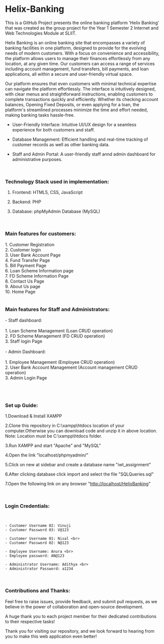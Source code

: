 # Helix-Banking
<p>
This is a GitHub Project presents the online banking platform 'Helix Banking' that was created as the group project for the Year 1 Semester 2 Internet and Web Technologies Module at SLIIT. 
</p>

<p>
Helix Banking is an online banking site that encompasses a variety of banking facilities in one platform, designed to provide for the evolving needs of modern customers. With a focus on convenience and accessibility, the platform allows users to manage their finances effortlessly from any location, at any given time. Our customers can access a range of services including account management, fund transfers, bill payments, and loan applications, all within a secure and user-friendly virtual space.

Our platform ensures that even customers with minimal technical expertise can navigate the platform effortlessly. The interface is intuitively designed, with clear menus and straightforward instructions, enabling customers to complete transactions quickly and
efficiently. Whether its checking account balances, Opening Fixed Deposits, or even applying for a loan, the platform's streamlined processes minimize the time and effort needed, making banking tasks hassle-free.
  
- User-Friendly Interface: Intuitive UI/UX design for a seamless experience for both customers and staff.

- Database Management: Efficient handling and real-time tracking of customer records as well as other banking data.
  
- Staff and Admin Portal: A user-friendly staff annd admin dashboard for administrative purposes.
</p>
<br>
<p>
<h3> Technology Stack used in implementation: </h3>


01. Frontend: HTML5, CSS, JavaScript
   
02. Backend: PHP
  
03. Database: phpMyAdmin Database (MySQL)
   
</p>
<br>
<p>
  <h3>Main features for customers:</h3>
  1. Customer Registration <br>
  2. Customer login <br>
  3. User Bank Account Page <br>
  4. Fund Transfer Page <br>
  5. Bill Payment Page <br>
  6. Loan Scheme Information page <br>
  7. FD Scheme Information Page <br>
  8. Contact Us Page <br>
  9. About Us page <br>
  10. Home Page <br><br>
</p>

<p>
  <h3>Main features for Staff and Administrators:</h3>
- Staff dashboard:<br><br>
    1. Loan Scheme Management (Loan CRUD operation)<br>
    2. FD Scheme Management (FD CRUD operation)<br>
    3. Staff login Page<br><br>
- Admin Dashboard:<br><br>
    1. Employee Management (Employee CRUD operation)<br>
    2. User Bank Account Management (Account management CRUD operation)<br>
    3. Admin Login Page <br><br>
</p>
<br>
<p>
  <h3>Set up Guide:</h3>

  1.Download & Install XAMPP

2.Clone this repository in C:\xampp\htdocs location of your computer.Otherwise you can download code and unzip it in above location.
Note: Location must be C:\xampp\htdocs folder.

3.Run XAMPP and start "Apache" and "MySQL"

4.Open the link "localhost/phpmyadmin/"

5.Click on new at sidebar and create a database name "iwt_assignment"

6.After clicking database click import and select the file "SQLQueries.sql"

7.Open the following link on any browser 
"[http://localhost/HelixBanking](http://localhost/Helix%20Banking/src/)"

</p>
<br>
<p><h3>Login Credentials:</h3><br>

    - Customer Username 02: Vinuji 
    - Customer Password 03: V@123

    - Customer Username 01: Nisal <br>
    - Customer Password 02: N@123

    - Employee Username: Anura <br>
    - Employee password: AN@123

    - Administrator Username: Adithya <br>
    - Administrator Password: a1234
    
</p>
<br>
<p>
<h3>Contributions and Thanks:</h3>
Feel free to raise issues, provide feedback, and submit pull requests, as we believe in the power of collaboration and open-source development.

A huge thank you to each project member for their dedicated contributions to their respective tasks!

Thank you for visiting our repository, and we look forward to hearing from you to make this web application even better!
</p>
